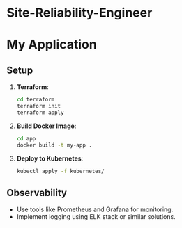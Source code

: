 # Site-Reliability-Engineer
# My Application

## Setup

1. **Terraform**:
    ```sh
    cd terraform
    terraform init
    terraform apply
    ```

2. **Build Docker Image**:
    ```sh
    cd app
    docker build -t my-app .
    ```

3. **Deploy to Kubernetes**:
    ```sh
    kubectl apply -f kubernetes/
    ```

## Observability
- Use tools like Prometheus and Grafana for monitoring.
- Implement logging using ELK stack or similar solutions.
